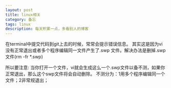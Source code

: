 ```yaml
---
layout: post
title: linux相关
category: 备忘 
tags: linux
description: 每天积累一点，多看别人的博客
---
```


在terminal中提交代码到git上去的时候，常常会提示错误信息。
其实这是因为vi没有正常退出或者多个程序编辑同一文件产生了.swp
文件。解决办法是删掉.swp文件(rm -fr *.swp)

所以要注意:
当你打开一个文件，vi就会生成这么一个.swp文件以备不测，如果你正常退出，那么这个swp文件将会自动删除。
不测分为：1用多个程序编辑同一个文件；2非常规退出；
